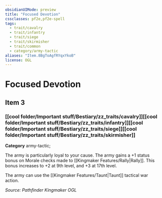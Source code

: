 ```yaml
---
obsidianUIMode: preview
title: "Focused Devotion"
cssclasses: pf2e,pf2e-spell
tags:
  - trait/cavalry
  - trait/infantry
  - trait/siege
  - trait/skirmisher
  - trait/common
  - category/army-tactic
aliases: "Item.8BgToAgfRYqxYkoB"
license: OGL
---
```

# Focused Devotion
## Item 3
### [[cool folder/Important stuff/Bestiary/zz_traits/cavalry]][[cool folder/Important stuff/Bestiary/zz_traits/infantry]][[cool folder/Important stuff/Bestiary/zz_traits/siege]][[cool folder/Important stuff/Bestiary/zz_traits/skirmisher]]

**Category** army-tactic; 




The army is particularly loyal to your cause. The army gains a +1 status bonus on Morale checks made to [[Kingmaker Features/Rally|Rally]]. This bonus increases to +2 at 9th level, and +3 at 17th level.

The army can use the [[Kingmaker Features/Taunt|Taunt]] tactical war action.

*Source: Pathfinder Kingmaker*
*OGL*